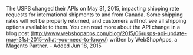 The USPS changed their APIs on May 31, 2015, impacting shipping rate requests for international shipments to and from Canada.
Some shipping rates will not be properly returned, and customers will not see all shipping options available to them.
You can read more about the API change in a blog post
(http://www.webshopapps.com/blog/2015/06/usps-api-update-may-31st-2015-what-you-need-to-know/)
written by WebShopApps, a Magento Partner. - Added Jun 18, 2015
